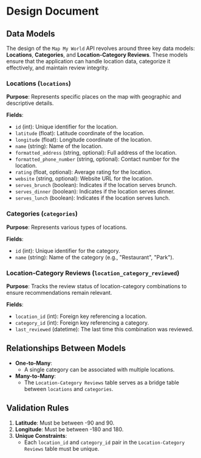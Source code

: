 # Design Document

## Data Models

The design of the `Map My World` API revolves around three key data models: **Locations**, **Categories**, and **Location-Category Reviews**. These models ensure that the application can handle location data, categorize it effectively, and maintain review integrity.

### Locations (`locations`)

**Purpose**: Represents specific places on the map with geographic and descriptive details.

**Fields**:

- `id` (int): Unique identifier for the location.
- `latitude` (float): Latitude coordinate of the location.
- `longitude` (float): Longitude coordinate of the location.
- `name` (string): Name of the location.
- `formatted_address` (string, optional): Full address of the location.
- `formatted_phone_number` (string, optional): Contact number for the location.
- `rating` (float, optional): Average rating for the location.
- `website` (string, optional): Website URL for the location.
- `serves_brunch` (boolean): Indicates if the location serves brunch.
- `serves_dinner` (boolean): Indicates if the location serves dinner.
- `serves_lunch` (boolean): Indicates if the location serves lunch.

### Categories (`categories`)

**Purpose**: Represents various types of locations.

**Fields**:

- `id` (int): Unique identifier for the category.
- `name` (string): Name of the category (e.g., "Restaurant", "Park").

### Location-Category Reviews (`location_category_reviewed`)

**Purpose**: Tracks the review status of location-category combinations to ensure recommendations remain relevant.

**Fields**:

- `location_id` (int): Foreign key referencing a location.
- `category_id` (int): Foreign key referencing a category.
- `last_reviewed` (datetime): The last time this combination was reviewed.

## Relationships Between Models

- **One-to-Many**:
  - A single category can be associated with multiple locations.
- **Many-to-Many**:
  - The `Location-Category Reviews` table serves as a bridge table between `locations` and `categories`.

## Validation Rules

1. **Latitude**: Must be between -90 and 90.
2. **Longitude**: Must be between -180 and 180.
3. **Unique Constraints**:
   - Each `location_id` and `category_id` pair in the `Location-Category Reviews` table must be unique.

